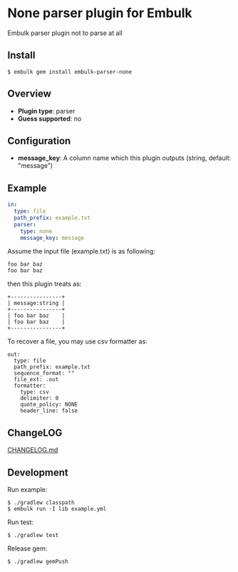 # None parser plugin for Embulk

Embulk parser plugin not to parse at all

## Install

```
$ embulk gem install embulk-parser-none
```

## Overview

* **Plugin type**: parser
* **Guess supported**: no

## Configuration

- **message_key**: A column name which this plugin outputs (string, default: "message")

## Example

```yaml
in:
  type: file
  path_prefix: example.txt
  parser:
    type: none
    message_key: message
```

Assume the input file (example.txt) is as following:

```
foo bar baz
foo bar baz
```

then this plugin treats as:

```
+----------------+
| message:string |
+----------------+
| foo bar baz    |
| foo bar baz    |
+----------------+
```

To recover a file, you may use csv formatter as:

```
out:
  type: file
  path_prefix: example.txt
  sequence_format: ""
  file_ext: .out
  formatter:
    type: csv
    delimiter: 0
    quote_policy: NONE
    header_line: false
```

## ChangeLOG

[CHANGELOG.md](CHANGELOG.md)

## Development

Run example:

```
$ ./gradlew classpath
$ embulk run -I lib example.yml
```

Run test:

```
$ ./gradlew test
```

Release gem:

```
$ ./gradlew gemPush
```
